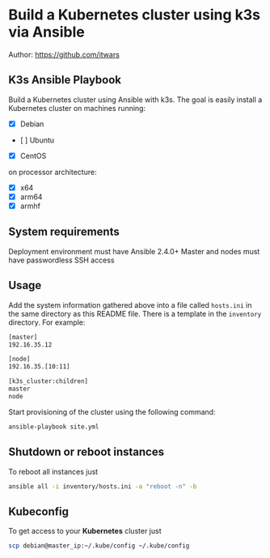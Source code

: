 # Build a Kubernetes cluster using k3s via Ansible

Author: <https://github.com/itwars>

## K3s Ansible Playbook

Build a Kubernetes cluster using Ansible with k3s. The goal is easily install a Kubernetes cluster on machines running:

- [X] Debian
- [ ] Ubuntu
- [X] CentOS

on processor architecture:

- [X] x64
- [X] arm64
- [X] armhf

## System requirements

Deployment environment must have Ansible 2.4.0+
Master and nodes must have passwordless SSH access

## Usage

Add the system information gathered above into a file called `hosts.ini` in the same directory as this README file. There is a template in the `inventory` directory. For example:

```bash
[master]
192.16.35.12

[node]
192.16.35.[10:11]

[k3s_cluster:children]
master
node
```

Start provisioning of the cluster using the following command:

```bash
ansible-playbook site.yml
```

## Shutdown or reboot instances

To reboot all instances just

```bash
ansible all -i inventory/hosts.ini -a "reboot -n" -b
```

## Kubeconfig

To get access to your **Kubernetes** cluster just

```bash
scp debian@master_ip:~/.kube/config ~/.kube/config
```
